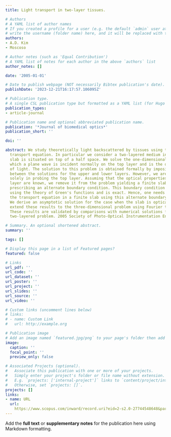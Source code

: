```yaml
---
title: Light transport in two-layer tissues.

# Authors
# A YAML list of author names
# If you created a profile for a user (e.g. the default `admin` user at `content/authors/admin/`), 
# write the username (folder name) here, and it will be replaced with their full name and linked to their profile.
authors:
- A.D. Kim
- Moscoso

# Author notes (such as 'Equal Contribution')
# A YAML list of notes for each author in the above `authors` list
author_notes: []

date: '2005-01-01'

# Date to publish webpage (NOT necessarily Bibtex publication's date).
publishDate: '2023-12-21T16:17:57.106095Z'

# Publication type.
# A single CSL publication type but formatted as a YAML list (for Hugo requirements).
publication_types:
- article-journal

# Publication name and optional abbreviated publication name.
publication: '*Journal of biomedical optics*'
publication_short: ''

doi: ''

abstract: We study theoretically light backscattered by tissues using the radiative
  transport equation. In particular we consider a two-layered medium in which a finite
  slab is situated on top of a half space. We solve the one-dimensional problem in
  which a plane wave is incident normally on the top layer and is the only source
  of light. The solution to this problem is obtained formally by imposing continuity
  between the solutions for the upper and lower layers. However, we are interested
  solely in probing the top layer. Assuming that the optical properties in the lower
  layer are known, we remove it from the problem yielding a finite slab problem by
  prescribing an alternate boundary condition. This boundary condition is derived
  using the theory of Green's functions and is exact. Hence, one needs only to solve
  the transport equation in a finite slab using this alternate boundary condition.
  We derive an asymptotic solution for the case when the slab is optically thin. We
  extend these results to the three-dimensional problem using Fourier transforms.
  These results are validated by comparisons with numerical solutions for the entire
  two-layered problem. 2005 Society of Photo-Optical Instrumentation Engineers.

# Summary. An optional shortened abstract.
summary: ''

tags: []

# Display this page in a list of Featured pages?
featured: false

# Links
url_pdf: ''
url_code: ''
url_dataset: ''
url_poster: ''
url_project: ''
url_slides: ''
url_source: ''
url_video: ''

# Custom links (uncomment lines below)
# links:
# - name: Custom Link
#   url: http://example.org

# Publication image
# Add an image named `featured.jpg/png` to your page's folder then add a caption below.
image:
  caption: ''
  focal_point: ''
  preview_only: false

# Associated Projects (optional).
#   Associate this publication with one or more of your projects.
#   Simply enter your project's folder or file name without extension.
#   E.g. `projects: ['internal-project']` links to `content/project/internal-project/index.md`.
#   Otherwise, set `projects: []`.
projects: []
links:
- name: URL
  url: 
    https://www.scopus.com/inward/record.uri?eid=2-s2.0-27744548648&partnerID=40&md5=5d94b0bd5bd440880f146ce0d28dbf5b
---
```


Add the **full text** or **supplementary notes** for the publication here using Markdown formatting.
